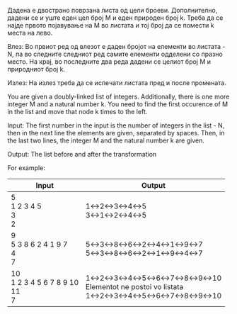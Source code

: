 Дадена е двострано поврзана листа од цели броеви. Дополнително, дадени се и уште еден цел број M и еден природен број k. Треба да се најде првото појавување на M во листата и тој број да се помести k места на лево.

Влез: Во првиот ред од влезот е даден бројот на елементи во листата - N, па во следните следниот ред самите елементи одделени со празно место. На крај, во последните два реда дадени се целиот број M и природниот број k.

Излез: На излез треба да се испечати листата пред и после промената.

You are given a doubly-linked list of integers. Additionally, there is one more integer M and a natural number k. You need to find the first occurence of M in the list and move that node k times to the left.

Input: The first number in the input is the number of integers in the list - N, then in the next line the elements are given, separated by spaces. Then, in the last two lines, the integer M and the natural number k are given.

Output: The list before and after the transformation

For example:  

| Input | Output |
| ----- | ------ |
| 5 <br> 1 2 3 4 5 <br> 3 <br> 2 | 1<->2<->3<->4<->5 <br> 3<->1<->2<->4<->5 |
| 9 <br> 5 3 8 6 2 4 1 9 7 <br> 4 <br> 7 | 5<->3<->8<->6<->2<->4<->1<->9<->7 <br> 5<->3<->8<->6<->2<->1<->9<->4<->7 |
| 10 <br> 1 2 3 4 5 6 7 8 9 10 <br> 11 <br> 7 | 1<->2<->3<->4<->5<->6<->7<->8<->9<->10 <br>Elementot ne postoi vo listata <br> 1<->2<->3<->4<->5<->6<->7<->8<->9<->10 |